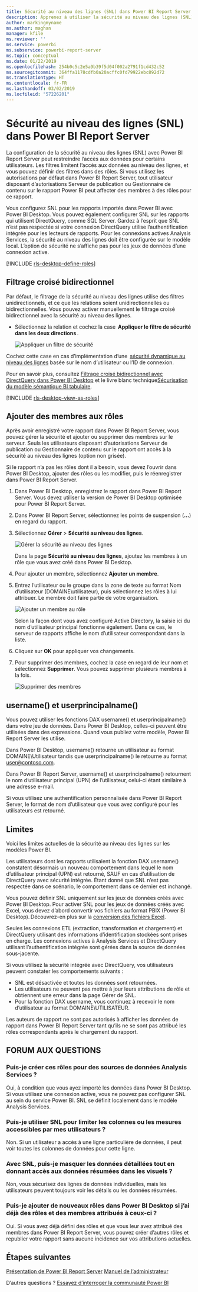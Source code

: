 ```yaml
---
title: Sécurité au niveau des lignes (SNL) dans Power BI Report Server
description: Apprenez à utiliser la sécurité au niveau des lignes (SNL) dans Power BI Report Server.
author: markingmyname
ms.author: maghan
manager: kfile
ms.reviewer: ''
ms.service: powerbi
ms.subservice: powerbi-report-server
ms.topic: conceptual
ms.date: 01/22/2019
ms.openlocfilehash: 254b0c5c2e5a9b39f5d04f002a2791f1cd432c52
ms.sourcegitcommit: 364ffa1178cdfb0a20acffc0fd79922ebc892d72
ms.translationtype: HT
ms.contentlocale: fr-FR
ms.lasthandoff: 03/02/2019
ms.locfileid: "57226201"
---
```

# <a name="row-level-security-rls-in-power-bi-report-server"></a>Sécurité au niveau des lignes (SNL) dans Power BI Report Server

La configuration de la sécurité au niveau des lignes (SNL) avec Power BI Report Server peut restreindre l’accès aux données pour certains utilisateurs. Les filtres limitent l’accès aux données au niveau des lignes, et vous pouvez définir des filtres dans des rôles.  Si vous utilisez les autorisations par défaut dans Power BI Report Server, tout utilisateur disposant d’autorisations Serveur de publication ou Gestionnaire de contenu sur le rapport Power BI peut affecter des membres à des rôles pour ce rapport.    

Vous configurez SNL pour les rapports importés dans Power BI avec Power BI Desktop. Vous pouvez également configurer SNL sur les rapports qui utilisent DirectQuery, comme SQL Server.  Gardez à l’esprit que SNL n’est pas respectée si votre connexion DirectQuery utilise l’authentification intégrée pour les lecteurs de rapports. Pour les connexions actives Analysis Services, la sécurité au niveau des lignes doit être configurée sur le modèle local. L’option de sécurité ne s’affiche pas pour les jeux de données d’une connexion active. 

[!INCLUDE [rls-desktop-define-roles](../includes/rls-desktop-define-roles.md)]

## <a name="bidirectional-cross-filtering"></a>Filtrage croisé bidirectionnel

Par défaut, le filtrage de la sécurité au niveau des lignes utilise des filtres unidirectionnels, et ce que les relations soient unidirectionnelles ou bidirectionnelles. Vous pouvez activer manuellement le filtrage croisé bidirectionnel avec la sécurité au niveau des lignes.

- Sélectionnez la relation et cochez la case  **Appliquer le filtre de sécurité dans les deux directions** . 

    ![Appliquer un filtre de sécurité](media/row-level-security-report-server/rls-apply-security-filter.png)

Cochez cette case en cas d’implémentation d’une  [sécurité dynamique au niveau des lignes](https://docs.microsoft.com/sql/analysis-services/supplemental-lesson-implement-dynamic-security-by-using-row-filters) basée sur le nom d’utilisateur ou l’ID de connexion. 

Pour en savoir plus, consultez [Filtrage croisé bidirectionnel avec DirectQuery dans Power BI Desktop](../desktop-bidirectional-filtering.md) et le livre blanc technique[Sécurisation du modèle sémantique BI tabulaire](http://download.microsoft.com/download/D/2/0/D20E1C5F-72EA-4505-9F26-FEF9550EFD44/Securing%20the%20Tabular%20BI%20Semantic%20Model.docx).

[!INCLUDE [rls-desktop-view-as-roles](../includes/rls-desktop-view-as-roles.md)]


## <a name="add-members-to-roles"></a>Ajouter des membres aux rôles 

Après avoir enregistré votre rapport dans Power BI Report Server, vous pouvez gérer la sécurité et ajouter ou supprimer des membres sur le serveur. Seuls les utilisateurs disposant d’autorisations Serveur de publication ou Gestionnaire de contenu sur le rapport ont accès à la sécurité au niveau des lignes (option non grisée).

 Si le rapport n’a pas les rôles dont il a besoin, vous devez l’ouvrir dans Power BI Desktop, ajouter des rôles ou les modifier, puis le réenregistrer dans Power BI Report Server. 

1. Dans Power BI Desktop, enregistrez le rapport dans Power BI Report Server. Vous devez utiliser la version de Power BI Desktop optimisée pour Power BI Report Server.
2. Dans Power BI Report Server, sélectionnez les points de suspension (**...**) en regard du rapport. 

3. Sélectionnez **Gérer** > **Sécurité au niveau des lignes**. 

     ![Gérer la sécurité au niveau des lignes](media/row-level-security-report-server/power-bi-report-server-rls-dialog.png)

    Dans la page **Sécurité au niveau des lignes**, ajoutez les membres à un rôle que vous avez créé dans Power BI Desktop.

5. Pour ajouter un membre, sélectionnez **Ajouter un membre**.

1. Entrez l’utilisateur ou le groupe dans la zone de texte au format Nom d’utilisateur (DOMAINE\utilisateur), puis sélectionnez les rôles à lui attribuer. Le membre doit faire partie de votre organisation.   

    ![Ajouter un membre au rôle](media/row-level-security-report-server/power-bi-report-server-add-members.png)

    Selon la façon dont vous avez configuré Active Directory, la saisie ici du nom d’utilisateur principal fonctionne également. Dans ce cas, le serveur de rapports affiche le nom d’utilisateur correspondant dans la liste.

1. Cliquez sur **OK** pour appliquer vos changements.   

8. Pour supprimer des membres, cochez la case en regard de leur nom et sélectionnez **Supprimer**.  Vous pouvez supprimer plusieurs membres à la fois. 

    ![Supprimer des membres](media/row-level-security-report-server/power-bi-report-server-delete-members.png)


## <a name="username-and-userprincipalname"></a>username() et userprincipalname()

Vous pouvez utiliser les fonctions DAX username() et userprincipalname() dans votre jeu de données. Dans Power BI Desktop, celles-ci peuvent être utilisées dans des expressions. Quand vous publiez votre modèle, Power BI Report Server les utilise.

Dans Power BI Desktop, username() retourne un utilisateur au format DOMAINE\Utilisateur tandis que userprincipalname() le retourne au format user@contoso.com.

Dans Power BI Report Server, username() et userprincipalname() retournent le nom d’utilisateur principal (UPN) de l’utilisateur, celui-ci étant similaire à une adresse e-mail.

Si vous utilisez une authentification personnalisée dans Power BI Report Server, le format de nom d’utilisateur que vous avez configuré pour les utilisateurs est retourné.  

## <a name="limitations"></a>Limites 

Voici les limites actuelles de la sécurité au niveau des lignes sur les modèles Power BI. 

Les utilisateurs dont les rapports utilisaient la fonction DAX username() constatent désormais un nouveau comportement dans lequel le nom d’utilisateur principal (UPN) est retourné, SAUF en cas d’utilisation de DirectQuery avec sécurité intégrée.  Étant donné que SNL n’est pas respectée dans ce scénario, le comportement dans ce dernier est inchangé.

Vous pouvez définir SNL uniquement sur les jeux de données créés avec Power BI Desktop. Pour activer SNL pour les jeux de données créés avec Excel, vous devez d’abord convertir vos fichiers au format PBIX (Power BI Desktop). Découvrez-en plus sur la [conversion des fichiers Excel](../desktop-import-excel-workbooks.md).

Seules les connexions ETL (extraction, transformation et chargement) et DirectQuery utilisant des informations d’identification stockées sont prises en charge. Les connexions actives à Analysis Services et DirectQuery utilisant l’authentification intégrée sont gérées dans la source de données sous-jacente. 

Si vous utilisez la sécurité intégrée avec DirectQuery, vos utilisateurs peuvent constater les comportements suivants :
- SNL est désactivée et toutes les données sont retournées.
- Les utilisateurs ne peuvent pas mettre à jour leurs attributions de rôle et obtiennent une erreur dans la page Gérer de SNL.
- Pour la fonction DAX username, vous continuez à recevoir le nom d’utilisateur au format DOMAINE\UTILISATEUR. 

Les auteurs de rapport ne sont pas autorisés à afficher les données de rapport dans Power BI Report Server tant qu’ils ne se sont pas attribué les rôles correspondants après le chargement du rapport. 

 

## <a name="faq"></a>FORUM AUX QUESTIONS 

### <a name="can-i-create-these-roles-for-analysis-services-data-sources"></a>Puis-je créer ces rôles pour des sources de données Analysis Services ? 

Oui, à condition que vous ayez importé les données dans Power BI Desktop. Si vous utilisez une connexion active, vous ne pouvez pas configurer SNL au sein du service Power BI. SNL se définit localement dans le modèle Analysis Services. 

### <a name="can-i-use-rls-to-limit-the-columns-or-measures-accessible-by-my-users"></a>Puis-je utiliser SNL pour limiter les colonnes ou les mesures accessibles par mes utilisateurs ? 

Non. Si un utilisateur a accès à une ligne particulière de données, il peut voir toutes les colonnes de données pour cette ligne. 

### <a name="does-rls-let-me-hide-detailed-data-but-give-access-to-data-summarized-in-visuals"></a>Avec SNL, puis-je masquer les données détaillées tout en donnant accès aux données résumées dans les visuels ? 

Non, vous sécurisez des lignes de données individuelles, mais les utilisateurs peuvent toujours voir les détails ou les données résumées. 

### <a name="can-i-add-new-roles-in-power-bi-desktop-if-i-already-have-existing-roles-and-members-assigned"></a>Puis-je ajouter de nouveaux rôles dans Power BI Desktop si j’ai déjà des rôles et des membres attribués à ceux-ci ? 

Oui. Si vous avez déjà défini des rôles et que vous leur avez attribué des membres dans Power BI Report Server, vous pouvez créer d’autres rôles et republier votre rapport sans aucune incidence sur vos attributions actuelles. 
 

## <a name="next-steps"></a>Étapes suivantes

[Présentation de Power BI Report Server](get-started.md) 
[Manuel de l’administrateur](admin-handbook-overview.md)  

D’autres questions ? [Essayez d’interroger la communauté Power BI](https://community.powerbi.com/)
